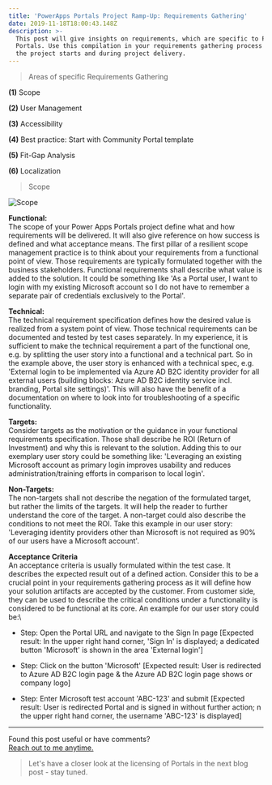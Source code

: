 ```yaml
---
title: 'PowerApps Portals Project Ramp-Up: Requirements Gathering'
date: 2019-11-18T18:00:43.148Z
description: >-
  This post will give insights on requirements, which are specific to Power Apps
  Portals. Use this compilation in your requirements gathering process before
  the project starts and during project delivery.
---
```

> Areas of specific Requirements Gathering

**(1)** Scope

**(2)** User Management

**(3)** Accessibility

**(4)** Best practice: Start with Community Portal template

**(5)** Fit-Gap Analysis

**(6)** Localization

> Scope

![Scope](/img/requirements_scope.jpg "Scope")

**Functional:**\
The scope of your Power Apps Portals project define what and how requirements will be delivered. It will also give reference on how success is defined and what acceptance means.
The first pillar of a resilient scope management practice is to think about your requirements from a functional point of view. Those requirements are typically formulated together with the business stakeholders. Functional requirements shall describe what value is added to the solution. It could be something like 'As a Portal user, I want to login with my existing Microsoft account so I do not have to remember a separate pair of credentials exclusively to the Portal'.

**Technical:**\
The technical requirement specification defines how the desired value is realized from a system point of view. Those technical requirements can be documented and tested by test cases separately. In my experience, it is sufficient to make the technical requirement a part of the functional one, e.g. by splitting the user story into a functional and a technical part. So in the example above, the user story is enhanced with a technical spec, e.g. 'External login to be implemented via Azure AD B2C identity provider for all external users (building blocks: Azure AD B2C identity service incl. branding, Portal site settings)'. This will also have the benefit of a documentation on where to look into for troubleshooting of a specific functionality.

**Targets:**\
Consider targets as the motivation or the guidance in your functional requirements specification. Those shall describe he ROI (Return of Investment) and why this is relevant to the solution. Adding this to our exemplary user story could be something like: 'Leveraging an existing Microsoft account as primary login improves usability and reduces administration/training efforts in comparison to local login'.

**Non-Targets:**\
The non-targets shall not describe the negation of the formulated target, but rather the limits of the targets. It will help the reader to further understand the core of the target. A non-target could also describe the conditions to not meet the ROI. Take this example in our user story: 'Leveraging identity providers other than Microsoft is not required as 90% of our users have a Microsoft account'.

**Acceptance Criteria**\
An acceptance criteria is usually formulated within the test case. It describes the expected result out of a defined action. Consider this to be a crucial point in your requirements gathering process as it will define how your solution artifacts are accepted by the customer. From customer side, they can be used to describe the critical conditions under a functionality is considered to be functional at its core. An example for our user story could be:\
- Step: Open the Portal URL and navigate to the Sign In page
[Expected result: In the upper right hand corner, 'Sign In' is displayed; a dedicated button 'Microsoft' is shown in the area 'External login']

- Step: Click on the button 'Microsoft'
[Expected result: User is redirected to Azure AD B2C login page & the Azure AD B2C login page shows or company logo]

- Step: Enter Microsoft test account 'ABC-123' and submit
[Expected result: User is redirected Portal and is signed in without further action; n the upper right hand corner, the username 'ABC-123' is displayed]
- - -

Found this post useful or have comments?\
[Reach out to me anytime.](https://www.linkedin.com/in/tino-rabe-dynamics365/)

> Let's have a closer look at the licensing of Portals in the next blog post - stay tuned.
